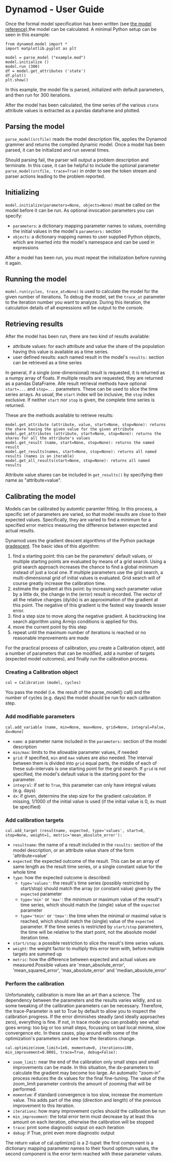 Dynamod - User Guide
====================

Once the formal model specification has been written (see [the model reference](MODEL_REFERENCE.md)),the model can be calculated. A minimal Python setup can be seen in this example:

```
from dynamod.model import *
import matplotlib.pyplot as plt

model = parse_model ("example.mod")
model.initialize ()
model.run (300)
df = model.get_attributes ('state')
df.plot()
plt.show()
```

In this example, the model file is parsed, initialized with default parameters, and then run for 300 iterations.

After the model has been calculated, the time series of the various `state` attribute values is extracted as a pandas dataframe and plotted.

## Parsing the model

`parse_model(srcfile)` reads the model description file, applies the Dynamod grammer and returns the compiled dynamic model. Once a model has been parsed, it can be initialized and run several times. 

Should parsing fail, the parser will output a problem description and terminate. In this case, it can be helpful to include the optional parameter `parse_model(srcfile, trace=True)` in order to see the token stream and parser actions leading to the problem reported.     

## Initializing

`model.initialize(parameters=None, objects=None)` must be called on the model before it can be run. As optional invocation parameters you can specify:

- `parameters`: a dictionary mapping parameter names to values, overriding the initial values in the model's `parameters:` section
- `objects`: a dictionary mapping names to user supplied Python objects, which are inserted into the model's namespace and can be used in expressions

After a model has been run, you must repeat the initialization before running it again.

## Running the model

`model.run(cycles, trace_at=None)` is used to calculate the model for the given number of iterations. To debug the model, set the `trace_at` parameter to the iteration number you want to analyze. During this iteration, the calculation details of all expressions will be output to the console. 

## Retrieving results

After the model has been run, there are two kind of results available: 

- attribute values: for each attribute and value the share of the population having this value is available as a time series.
- user defined results: each named result in the model's `results:` section can be retrieved as a time series

In general, if a single (one-dimensional) result is requested, it is returned as a numpy array of floats. If multiple results are requested, they are returned as a pandas DataFrame. Alle result retrieval methods have optional `start=...` and `stop=...` parameters. These can be used to slice the time series arrays. As usual, the `start` index will be inclusive, the `stop` index exclusive. If neither `start` nor `stop` is given, the complete time series is returned.

These are the methods available to retrieve results:

```
model.get_attribute (attribute, value, start=None, stop=None): returns the share having the given value for the given attribute  
model.get_attributes (attribute, start=None, stop=None): returns the shares for all the attribute's values 
model.get_result (name, start=None, stop=None): returns the named result
model.get_results(names, start=None, stop=None): returns all named results (names is an iterable)
model.get_all_results(start=None, stop=None): returns all named results
```

Attribute value shares can be included in `get_results()` by specifying their name as "attribute=value".

## Calibrating the model

Models can be calibrated by automtic paramter fitting. In this process, a specific set of parameters are varied, so that model results are close to their expected values. Specifically, they are varied to find a minimum for a specified error metrics measuring the difference between expected and actual results.

Dynamod uses the gradient descent algorithms of the Python package [gradescent](https://github.com/andromed2/gradescent). The basic idea of this algorithm:

1. find a starting point: this can be the parameters' default values, or multiple starting points are evaluated by means of a grid search. Using a grid search approach increases the chance to find a global minimum instead of just a local one. If multiple parameters use the grid search, a multi-dimensional grid of initial values is evaluated. Grid search will of course greatly increase the calibration time.
2. estimate the gradient at this point: by increasing each parameter value by a little dx, the change in the (error) result is recorded. The vector of all the relative changes (dy/dx) is an approximation of the gradient at this point. The negative of this gradient is the fastest way towards lesser error.
3. find a step size to move along the negative gradient. A backtracking line search algorithm using Armijo conditions is applied for this. 
4. move the current point by this step
5. repeat until the maximum number of iterations is reached or no reasonable improvements are made

For the practical process of calibration, you create a Calibration object, add a number of parameters that can be modified, add a number of targets (expected model outcomes), and finally run the calibration process.

### Creating a Calibration object

```
cal = Calibration (model, cycles)
```
You pass the model (i.e. the result of the parse_model() call) and the number of cycles (e.g. days) the model should be run for each calibration step.

### Add modifiable parameters

```
cal.add_variable (name, min=None, max=None, grid=None, integral=False, dx=None)
```
- `name`: a parameter name included in the `parameters:` section of the model description
- `min/max`: limits to the allowable parameter values, if needed
- `grid`: if specified, `min` and `max` values are also needed. The interval between them is divided into `grid` equal parts, the middle of each of these sub-intervals is one starting point for the grid search. If `grid` is not specified, the model's default value is the starting point for the parameter.
- `integral`: if set to `True`, this parameter can only have integral values (e.g. days)
- `dx`: if given, determins the step size for the gradient calculation. If missing, 1/1000 of the initial value is used (if the initial value is 0, `dx` must be specified) 

### Add calibration targets

```
cal.add_target (resultname, expected, type='values', start=0, stop=None, weight=1, metric='mean_absolute_error'):
```
- `resultname`: the name of a result included in the `results:` section of the model description, or an attribute value share of the form 'attribute=value'
- `expected`: the expected outcome of the result. This can be an array of same length as the result time series, or a single constant value for the whole time 
- `type`: how the expected outcome is described:
  - `type='values'`: the result's time series (possibly restricted by start/stop) should match the array (or constant value) given by the `expected` parameter
  - `type='min'` or `'max'`: the minimum or maximum value of the result's time series, which should match the (single) value of the `expected` parameter 
  - `type='tmin'` or `'tmax'`: the time when the minimal or maximal value is reached, which should match the (single) value of the `expected` parameter. If the time series is restricted by `start/stop` parameters, the time will be relative to the start point, not the absolute model iteration time. 
- `start/stop`: a possible restriction to slice the result's time series values.
- `weight`: the weight factor to multiply this error term with, before multiple targets are summed up
- `metric`: how the difference between expected and actual values are measured.Possible values are 'mean_absolute_error', 'mean_squared_error', 'max_absolute_error' and 'median_absolute_error'
   
### Perform the calibration

Unfortunately, calibration is more like an art than a science. The dependency between the parameters and the results varies wildly, and so some tweaking of the calibration parameters can be necessary. Therefore, the trace-Parameter is set to True by default to allow you to inspect the calibration progress. If the error diminishes steadly (and ideally approaches zero), everything is fine. If not, in trace mode you can probably see what goes wrong: too big or too small steps, focussing on bad local minima, slow convergence etc. In these cases, play around with some of the optimization's parameters and see how the iterations change.

```
cal.optimize(zoom_limit=1e6, momentum=0, iterations=100, min_improvement=0.0001, trace=True, debug=False):
```
- `zoom_limit`: near the end of the calibration only small steps and small improvements can be made. In this situation, the dx-parameters to calculate the gradient may become too large. An automatic "zoom-in" process reduces the dx values for the final fine-tuning. The value of the zoom_limit parameter controls the amount of zooming that will be performed.  
- `momentum`: if standard convergence is too slow, increase the momentum value. This adds part of the step (direction and length) of the previous improvement to this iteration.  
- `iterations`: how many improvement cycles should the calibration be run
- `min_improvement`: the total error term must decrease by at least this amount on each iteration, otherwise the calibration will be stopped 
- `trace`: print some diagnostic output on each iteration
- `debug`: if True, print even more diagnostic output
   
The return value of cal.optimize() is a 2-tupel: the first component is a dictionary mapping parameter names to their found optimum values, the second component is the error term reached with these parameter values.
